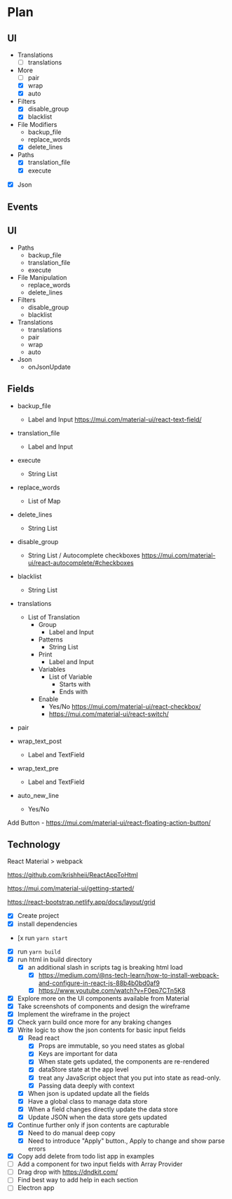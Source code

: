 # Plan

## UI

- Translations
  - [ ] translations
- More
  - [ ] pair
  - [x] wrap
  - [x] auto
- Filters
  - [x] disable_group
  - [x] blacklist
- File Modifiers
  - backup_file
  - replace_words
  - [x] delete_lines
- Paths
  - [x] translation_file
  - [x] execute
- [x] Json

## Events

## UI

- Paths
  - backup_file
  - translation_file
  - execute
- File Manipulation
  - replace_words
  - delete_lines
- Filters
  - disable_group
  - blacklist
- Translations
  - translations
  - pair
  - wrap
  - auto
- Json
  - onJsonUpdate

## Fields

- backup_file
  - Label and Input <https://mui.com/material-ui/react-text-field/>
- translation_file
  - Label and Input
- execute
  - String List

- replace_words
  - List of Map
- delete_lines
  - String List

- disable_group
  - String List / Autocomplete checkboxes <https://mui.com/material-ui/react-autocomplete/#checkboxes>
- blacklist
  - String List
- translations
  - List of Translation
    - Group
      - Label and Input
    - Patterns
      - String List
    - Print
      - Label and Input
    - Variables
      - List of Variable
        - Starts with
        - Ends with
    - Enable
      - Yes/No <https://mui.com/material-ui/react-checkbox/>
      - <https://mui.com/material-ui/react-switch/>
- pair
- wrap_text_post
  - Label and TextField
- wrap_text_pre
  - Label and TextField
- auto_new_line
  - Yes/No

Add Button - <https://mui.com/material-ui/react-floating-action-button/>

## Technology

React Material > webpack

<https://github.com/krishheii/ReactAppToHtml>

<https://mui.com/material-ui/getting-started/>

<https://react-bootstrap.netlify.app/docs/layout/grid>

- [x] Create project
- [x] install dependencies
- [x run `yarn start`
- [x] run `yarn build`
- [x] run html in build directory
  - [x] an additional slash in scripts tag is breaking html load
    - [x] <https://medium.com/@ns-tech-learn/how-to-install-webpack-and-configure-in-react-js-88b4b0bd0af9>
    - [x] <https://www.youtube.com/watch?v=F0ep7CTn5K8>
- [x] Explore more on the UI components available from Material
- [x] Take screenshots of components and design the wireframe
- [x] Implement the wireframe in the project
- [x] Check yarn build once more for any braking changes
- [x] Write logic to show the json contents for basic input fields
  - [x] Read react
    - [x] Props are immutable, so you need states as global
    - [x] Keys are important for data
    - [x] When state gets updated, the components are re-rendered
    - [x] dataStore state at the app level
    - [x] treat any JavaScript object that you put into state as read-only.
    - [x] Passing data deeply with context
  - [x] When json is updated update all the fields
  - [x] Have a global class to manage data store
  - [x] When a field changes directly update the data store
  - [x] Update JSON when the data store gets updated
- [x] Continue further only if json contents are capturable
  - [x] Need to do manual deep copy
  - [x] Need to introduce "Apply" button., Apply to change and show parse errors
- [x] Copy add delete from todo list app in examples
- [ ] Add a component for two input fields with Array Provider
- [ ] Drag drop with <https://dndkit.com/>
- [ ] Find best way to add help in each section
- [ ] Electron app
